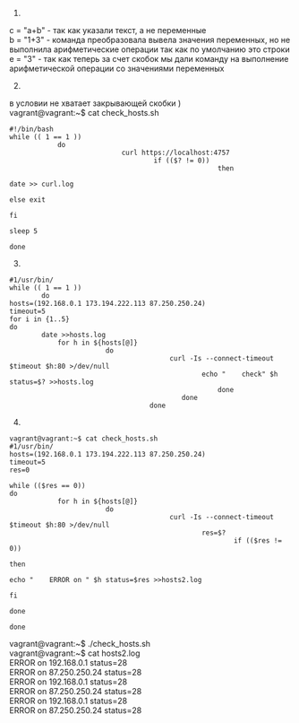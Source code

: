1)
c = "a+b" - так как указали текст, а не переменные  
b = "1+3" - команда преобразовала вывела значения переменных, но не выполнила арифметические операции так как по умолчанию это строки <br>
e = "3"   - так как теперь за счет скобок мы дали команду на выполнение арифметической операции со значениями переменных 

2)

 в условии не хватает закрывающей скобки )  
vagrant@vagrant:~$ cat check_hosts.sh
~~~
#!/bin/bash
while (( 1 == 1 ))
            do
                            curl https://localhost:4757
                                    if (($? != 0))
                                                    then
                                                                        date >> curl.log
                                                                                else exit
                                                                                                fi
                                                                                                        sleep 5
                                                                                                            done
~~~                                

3)
~~~
#1/usr/bin/
while (( 1 == 1 ))
        do
hosts=(192.168.0.1 173.194.222.113 87.250.250.24)
timeout=5
for i in {1..5}
do
        date >>hosts.log
            for h in ${hosts[@]}
                        do
                                        curl -Is --connect-timeout $timeout $h:80 >/dev/null
                                                echo "    check" $h status=$? >>hosts.log
                                                    done
                                           done
                                   done
~~~
4)
~~~
vagrant@vagrant:~$ cat check_hosts.sh
#1/usr/bin/
hosts=(192.168.0.1 173.194.222.113 87.250.250.24)
timeout=5
res=0

while (($res == 0))
do
            for h in ${hosts[@]}
                        do
                                        curl -Is --connect-timeout $timeout $h:80 >/dev/null
                                                res=$?
                                                        if (($res != 0))
                                                                        then
                                                                                            echo "    ERROR on " $h status=$res >>hosts2.log
                                                                                                fi
                                                                                                    done
                                                                                            done
~~~                                                                           
vagrant@vagrant:~$ ./check_hosts.sh  
vagrant@vagrant:~$ cat hosts2.log     
ERROR on  192.168.0.1 status=28  
    ERROR on  87.250.250.24 status=28  
    ERROR on  192.168.0.1 status=28  
    ERROR on  87.250.250.24 status=28  
    ERROR on  192.168.0.1 status=28  
    ERROR on  87.250.250.24 status=28  

